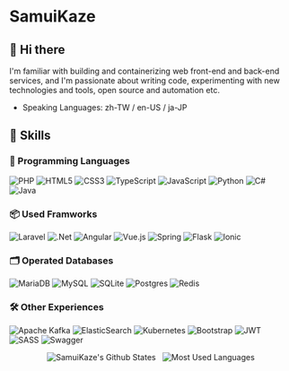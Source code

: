 <!-- markdownlint-disable MD033 -->
# SamuiKaze

## 👋 Hi there

I'm familiar with building and containerizing web front-end and back-end services, and I'm passionate about writing code, experimenting with new technologies and tools, open source and automation etc.

- Speaking Languages: zh-TW / en-US / ja-JP

## 💪 Skills

### 📝 Programming Languages

![PHP](https://img.shields.io/badge/php-%23777BB4.svg?style=for-the-badge&logo=php&logoColor=white)
![HTML5](https://img.shields.io/badge/html5-%23E34F26.svg?style=for-the-badge&logo=html5&logoColor=white)
![CSS3](https://img.shields.io/badge/css3-%231572B6.svg?style=for-the-badge&logo=css3&logoColor=white)
![TypeScript](https://img.shields.io/badge/typescript-%23007ACC.svg?style=for-the-badge&logo=typescript&logoColor=white)
![JavaScript](https://img.shields.io/badge/javascript-%23323330.svg?style=for-the-badge&logo=javascript&logoColor=%23F7DF1E)
![Python](https://img.shields.io/badge/python-3670A0?style=for-the-badge&logo=python&logoColor=ffdd54)
![C#](https://img.shields.io/badge/c%23-%23239120.svg?style=for-the-badge&logo=csharp&logoColor=white)
![Java](https://img.shields.io/badge/java-%23ED8B00.svg?style=for-the-badge&logo=openjdk&logoColor=white)

### 📦 Used Framworks

![Laravel](https://img.shields.io/badge/laravel-%23FF2D20.svg?style=for-the-badge&logo=laravel&logoColor=white)
![.Net](https://img.shields.io/badge/.NET-5C2D91?style=for-the-badge&logo=.net&logoColor=white)
![Angular](https://img.shields.io/badge/angular-%23DD0031.svg?style=for-the-badge&logo=angular&logoColor=white)
![Vue.js](https://img.shields.io/badge/vuejs-%2335495e.svg?style=for-the-badge&logo=vuedotjs&logoColor=%234FC08D)
![Spring](https://img.shields.io/badge/spring-%236DB33F.svg?style=for-the-badge&logo=spring&logoColor=white)
![Flask](https://img.shields.io/badge/flask-%23000.svg?style=for-the-badge&logo=flask&logoColor=white)
![Ionic](https://img.shields.io/badge/Ionic-%233880FF.svg?style=for-the-badge&logo=Ionic&logoColor=white)

### 🗂️ Operated Databases

![MariaDB](https://img.shields.io/badge/MariaDB-003545?style=for-the-badge&logo=mariadb&logoColor=white)
![MySQL](https://img.shields.io/badge/mysql-4479A1.svg?style=for-the-badge&logo=mysql&logoColor=white)
![SQLite](https://img.shields.io/badge/sqlite-%2307405e.svg?style=for-the-badge&logo=sqlite&logoColor=white)
![Postgres](https://img.shields.io/badge/postgres-%23316192.svg?style=for-the-badge&logo=postgresql&logoColor=white)
![Redis](https://img.shields.io/badge/redis-%23DD0031.svg?style=for-the-badge&logo=redis&logoColor=white)

### 🛠️ Other Experiences

![Apache Kafka](https://img.shields.io/badge/Apache%20Kafka-000?style=for-the-badge&logo=apachekafka)
![ElasticSearch](https://img.shields.io/badge/-ElasticSearch-005571?style=for-the-badge&logo=elasticsearch)
![Kubernetes](https://img.shields.io/badge/kubernetes-%23326ce5.svg?style=for-the-badge&logo=kubernetes&logoColor=white)
![Bootstrap](https://img.shields.io/badge/bootstrap-%238511FA.svg?style=for-the-badge&logo=bootstrap&logoColor=white)
![JWT](https://img.shields.io/badge/JWT-black?style=for-the-badge&logo=JSON%20web%20tokens)
![SASS](https://img.shields.io/badge/SASS-hotpink.svg?style=for-the-badge&logo=SASS&logoColor=white)
![Swagger](https://img.shields.io/badge/-Swagger-%23Clojure?style=for-the-badge&logo=swagger&logoColor=white)

<div align="center">
  <!-- [![SamuiKaze's Github States](https://github-readme-stats.vercel.app/api?username=samuikaze&title_color=b9d1e5&bg_color=2e3035&text_color=ffffff&border_radius=18&show_icons=true&custom_title=寒風&nbsp;%2F&nbsp;SamuiKaze)](https://github.com/anuraghazra/github-readme-stats) -->
  <!-- [![Top Langs](https://github-readme-stats.vercel.app/api/top-langs/?username=samuikaze&layout=donut&title_color=b9d1e5&bg_color=2e3035&text_color=ffffff&border_radius=18&show_icons=true)](https://github.com/anuraghazra/github-readme-stats) -->
  <img src="https://github-readme-stats.vercel.app/api?username=samuikaze&title_color=b9d1e5&bg_color=2e3035&text_color=ffffff&border_radius=18&show_icons=true&custom_title=寒風&nbsp;%2F&nbsp;SamuiKaze" alt="SamuiKaze's Github States" />&nbsp;&nbsp;
  <img src="https://github-readme-stats.vercel.app/api/top-langs/?username=samuikaze&layout=donut&title_color=b9d1e5&bg_color=2e3035&text_color=ffffff&border_radius=18&show_icons=true" alt="Most Used Languages">
</div>

<!--
**samuikaze/samuikaze** is a ✨ _special_ ✨ repository because its `README.md` (this file) appears on your GitHub profile.

Here are some ideas to get you started:

- 🔭 I’m currently working on ...
- 🌱 I’m currently learning ...
- 👯 I’m looking to collaborate on ...
- 🤔 I’m looking for help with ...
- 💬 Ask me about ...
- 📫 How to reach me: ...
- 😄 Pronouns: ...
- ⚡ Fun fact: ...
-->
